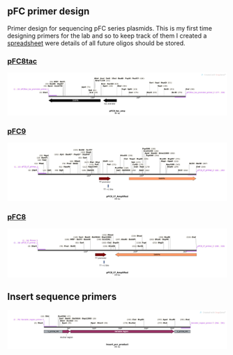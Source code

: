 

## pFC primer design

Primer design for sequencing pFC series plasmids.
This is my first time designing primers for the lab
and so to keep track of them I created a
[spreadsheet](https://docs.google.com/spreadsheets/d/1hC9VYnkETDaF73ewFpsUHhBizdWiu8ck4LPnwME005o/edit?usp=sharing) were details of all future oligos
should be stored. 

### [pFC8tac](sequences/pFC8_t7_Amplified.dna)

![](images/pFC8_tac_amp_Map.png)

### [pFC9](sequences/pFC9_t7_Amplified.dna)

![](images/pFC9_t7_Amplified_Map.png)

### [pFC8](sequences/pFC8_tac_amp.dna)

![](images/pFC8_t7_Amplified_Map.png)

## Insert sequence primers

![](images/Insert_pcr_product_Map.png)
